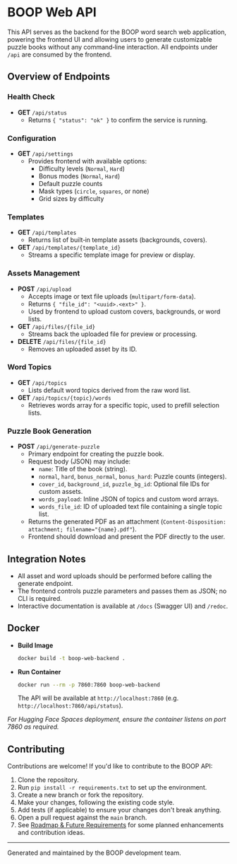 # BOOP Web API

This API serves as the backend for the BOOP word search web application, powering the frontend UI and allowing users to generate customizable puzzle books without any command‑line interaction. All endpoints under `/api` are consumed by the frontend.

## Overview of Endpoints

### Health Check
- **GET** `/api/status`
  - Returns `{ "status": "ok" }` to confirm the service is running.

### Configuration
- **GET** `/api/settings`
  - Provides frontend with available options:
    - Difficulty levels (`Normal`, `Hard`)
    - Bonus modes (`Normal`, `Hard`)
    - Default puzzle counts
    - Mask types (`circle`, `squares`, or none)
    - Grid sizes by difficulty

### Templates
- **GET** `/api/templates`
  - Returns list of built‑in template assets (backgrounds, covers).
- **GET** `/api/templates/{template_id}`
  - Streams a specific template image for preview or display.

### Assets Management
- **POST** `/api/upload`
  - Accepts image or text file uploads (`multipart/form-data`).
  - Returns `{ "file_id": "<uuid>.<ext>" }`.
  - Used by frontend to upload custom covers, backgrounds, or word lists.
- **GET** `/api/files/{file_id}`
  - Streams back the uploaded file for preview or processing.
- **DELETE** `/api/files/{file_id}`
  - Removes an uploaded asset by its ID.

### Word Topics
- **GET** `/api/topics`
  - Lists default word topics derived from the raw word list.
- **GET** `/api/topics/{topic}/words`
  - Retrieves words array for a specific topic, used to prefill selection lists.

### Puzzle Book Generation
- **POST** `/api/generate-puzzle`
  - Primary endpoint for creating the puzzle book.
  - Request body (JSON) may include:
    - `name`: Title of the book (string).
    - `normal`, `hard`, `bonus_normal`, `bonus_hard`: Puzzle counts (integers).
    - `cover_id`, `background_id`, `puzzle_bg_id`: Optional file IDs for custom assets.
    - `words_payload`: Inline JSON of topics and custom word arrays.
    - `words_file_id`: ID of uploaded text file containing a single topic list.
  - Returns the generated PDF as an attachment (`Content-Disposition: attachment; filename="{name}.pdf"`).
  - Frontend should download and present the PDF directly to the user.

## Integration Notes
- All asset and word uploads should be performed before calling the generate endpoint.
- The frontend controls puzzle parameters and passes them as JSON; no CLI is required.
- Interactive documentation is available at `/docs` (Swagger UI) and `/redoc`.

## Docker
- **Build Image**
  ```bash
  docker build -t boop-web-backend .
  ```
- **Run Container**
  ```bash
  docker run --rm -p 7860:7860 boop-web-backend
  ```
  The API will be available at `http://localhost:7860` (e.g. `http://localhost:7860/api/status`).

*For Hugging Face Spaces deployment, ensure the container listens on port 7860 as required.*

## Contributing

Contributions are welcome! If you'd like to contribute to the BOOP API:

1. Clone the repository.
2. Run `pip install -r requirements.txt` to set up the environment.
3. Create a new branch or fork the repository.
4. Make your changes, following the existing code style.
5. Add tests (if applicable) to ensure your changes don't break anything.
6. Open a pull request against the `main` branch.
7. See [Roadmap & Future Requirements](FUTURE_REQUIREMENTS.md) for some planned enhancements and contribution ideas.

---
Generated and maintained by the BOOP development team.
